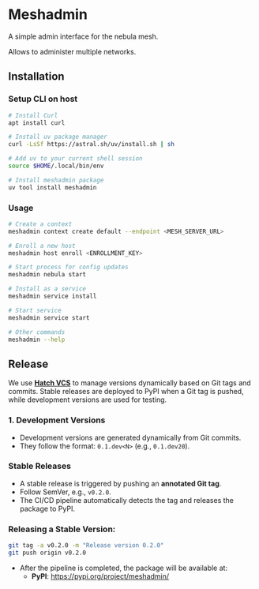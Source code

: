 # Meshadmin
A simple admin interface for the nebula mesh.

Allows to administer multiple networks.

## Installation
###  Setup CLI on host
```bash
# Install Curl
apt install curl

# Install uv package manager
curl -LsSf https://astral.sh/uv/install.sh | sh

# Add uv to your current shell session
source $HOME/.local/bin/env

# Install meshadmin package
uv tool install meshadmin
```

### Usage
```bash
# Create a context
meshadmin context create default --endpoint <MESH_SERVER_URL>

# Enroll a new host
meshadmin host enroll <ENROLLMENT_KEY>

# Start process for config updates
meshadmin nebula start

# Install as a service
meshadmin service install

# Start service
meshadmin service start

# Other commands
meshadmin --help
```


## Release

We use [**Hatch VCS**](https://github.com/ofek/hatch-vcs) to manage versions dynamically based on Git tags and commits. Stable releases are deployed to PyPI when a Git tag is pushed, while development versions are used for testing.

### **1. Development Versions**

- Development versions are generated dynamically from Git commits.
- They follow the format: `0.1.dev<N>` (e.g., `0.1.dev20`).

### **Stable Releases**

- A stable release is triggered by pushing an **annotated Git tag**.
- Follow SemVer, e.g., `v0.2.0`.
- The CI/CD pipeline automatically detects the tag and releases the package to PyPI.

### Releasing a Stable Version:

```bash
git tag -a v0.2.0 -m "Release version 0.2.0"
git push origin v0.2.0
```

- After the pipeline is completed, the package will be available at:
    - **PyPI**: https://pypi.org/project/meshadmin/
